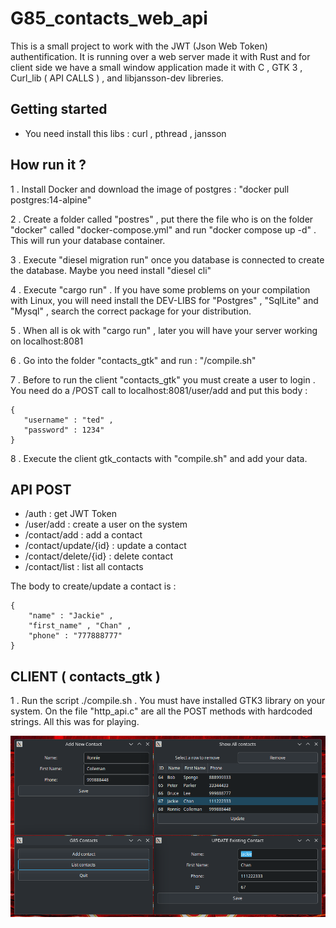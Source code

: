 # G85_contacts_web_api

This is a small project to work with the JWT (Json Web Token) authentification. It is running over a
web server made it with Rust and for client side we have a small window application made it with
C , GTK 3 , Curl_lib ( API CALLS ) , and libjansson-dev libreries.

## Getting started

- You need install this libs : curl , pthread , jansson 


## How run it ? 

1 . Install Docker and download the image of postgres : "docker pull postgres:14-alpine"

2 . Create a folder called "postres" , put there the file who is on the folder "docker" called "docker-compose.yml" and run "docker compose up -d" . This will run your database container.

3 . Execute "diesel migration run" once you database is connected to create the database. Maybe you need 
    install "diesel cli"

4 . Execute "cargo run" . If you have some problems on your compilation with Linux, you will need
    install  the DEV-LIBS for "Postgres" , "SqlLite" and "Mysql" , search the correct package for your distribution.

5 . When all is ok with "cargo run" , later you will have your server working on localhost:8081

6 . Go into the folder "contacts_gtk" and run : "/compile.sh"

7 . Before to run the client "contacts_gtk" you must create a user to login . You need do a /POST call to
    localhost:8081/user/add and put this body :

    { 
       "username" : "ted" ,
       "password" : 1234"
    }

8 . Execute the client gtk_contacts with "compile.sh" and add your data.   

## API POST

- /auth : get JWT Token
- /user/add : create a user on the system
- /contact/add : add a contact
- /contact/update/{id} : update a contact
- /contact/delete/{id} : delete contact
- /contact/list : list all contacts

The body to create/update a contact is :

    {
        "name" : "Jackie" ,
        "first_name" , "Chan" ,
        "phone" : "777888777"
    }


## CLIENT ( contacts_gtk )

1 . Run the script ./compile.sh . You must have installed GTK3 library on your system. On the file
    "http_api.c" are all the POST methods with hardcoded strings. All this was for playing.



![fibob](https://github.com/tsw1985/G85_Contacts_API/blob/main/main_screen.png)